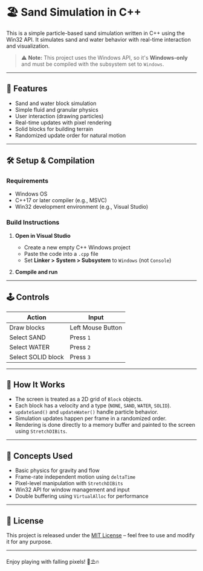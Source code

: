 # 🏖️ Sand Simulation in C++

This is a simple particle-based sand simulation written in C++ using the Win32 API. It simulates sand and water behavior with real-time interaction and visualization.

> ⚠️ **Note:** This project uses the Windows API, so it's **Windows-only** and must be compiled with the subsystem set to `Windows`.

---

## 📸 Features

- Sand and water block simulation
- Simple fluid and granular physics
- User interaction (drawing particles)
- Real-time updates with pixel rendering
- Solid blocks for building terrain
- Randomized update order for natural motion

---

## 🛠️ Setup & Compilation

### Requirements

- Windows OS
- C++17 or later compiler (e.g., MSVC)
- Win32 development environment (e.g., Visual Studio)

### Build Instructions

1. **Open in Visual Studio**
   - Create a new empty C++ Windows project
   - Paste the code into a `.cpp` file
   - Set **Linker > System > Subsystem** to `Windows` (not `Console`)

2. **Compile and run**

---

## 🕹️ Controls

| Action             | Input             |
|--------------------|------------------|
| Draw blocks        | Left Mouse Button |
| Select SAND        | Press `1`        |
| Select WATER       | Press `2`        |
| Select SOLID block | Press `3`        |

---

## 🧪 How It Works

- The screen is treated as a 2D grid of `Block` objects.
- Each block has a velocity and a type (`NONE`, `SAND`, `WATER`, `SOLID`).
- `updateSand()` and `updateWater()` handle particle behavior.
- Simulation updates happen per frame in a randomized order.
- Rendering is done directly to a memory buffer and painted to the screen using `StretchDIBits`.

---

## 🧠 Concepts Used

- Basic physics for gravity and flow
- Frame-rate independent motion using `deltaTime`
- Pixel-level manipulation with `StretchDIBits`
- Win32 API for window management and input
- Double buffering using `VirtualAlloc` for performance

---

## 📝 License

This project is released under the [MIT License](https://opensource.org/licenses/MIT) – feel free to use and modify it for any purpose.

---

Enjoy playing with falling pixels! 🌊⛱️🔥

